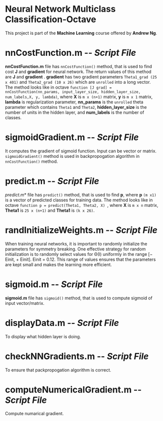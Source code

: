 # Neural Network Multiclass Classification-Octave
This project is part of the **Machine Learning** course offered by **Andrew Ng**.
# nnCostFunction.m -- *Script File*
**nnCostFunction.m** file has `nnCostFunction()` method, that is used to find cost **J** and **gradient** for neural network. The return values of this method are **J**  and **gradient** . **gradient** has two gradient parameters `Theta1_grad (25 x 401)` and  `Theta2_grad (10 x 26)` which are `unrolled` into a long vector. The method looks like in octave `function [J grad] = nnCostFunction(nn_params, input_layer_size, hidden_layer_size, num_labels,X, y, lambda)`, where **X** is `m x (n+1)` matrix, **y** is `m x 1` matrix, **lambda** is regularization parameter, **nn_params** is the `unrolled` theta parameter which contains `Theta1` and `Theta2`, **hidden_layer_size** is the number of units in the hidden layer, and **num_labels** is the number of classes.
# sigmoidGradient.m -- *Script File*
It computes the gradient of sigmoid function. Input can be vector or matrix. `sigmoidGradient()` method is used in backpropogation algorithm in `nnCostFunction()` method.
# predict.m -- *Script File*
*predict.m** file has `predict()` method, that is used to find **p**, where **p** `(m x1)` is a vector of predicted classes for training data. The method looks like in octave `function p = predict(Theta1, Theta2, X) `, where **X** is `m x n` matrix, **Theta1** is `25 x (n+1)`  and **Theta1** is `(k x 26)`.
# randInitializeWeights.m -- *Script File*
When training neural networks, it is important to randomly initialize the parameters for symmetry breaking. One effective strategy for random initialization is to randomly select values for Θ(l) uniformly in the range [− Einit, + Einit]. Einit = 0.12. This range of values ensures that the parameters are kept small and makes the learning more efficient.
# sigmoid.m -- *Script File*
**sigmoid.m** file has `sigmoid()` method, that is used to compute sigmoid of input vector/matrix.
# displayData.m -- *Script File*
To display what hidden layer is doing.
# checkNNGradients.m -- *Script File*
To ensure that packpropogation algorithm is correct.
# computeNumericalGradient.m -- *Script File*
Compute numarical gradient.


